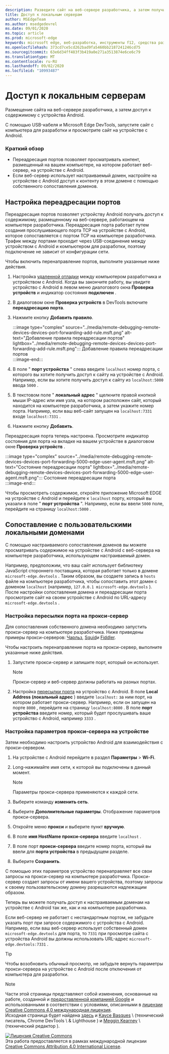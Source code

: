 ```yaml
---
description: Разведите сайт на веб-сервере разработчика, а затем получите доступ к содержимому с устройства Android.
title: Доступ к локальным серверам
author: MSEdgeTeam
ms.author: msedgedevrel
ms.date: 09/01/2020
ms.topic: article
ms.prod: microsoft-edge
keywords: microsoft edge, веб-разработка, инструменты f12, средства разработчика
ms.openlocfilehash: 373cd7ce5cd262bad9fa5460bb2187241246cd75
ms.sourcegitcommit: 63e6d34ff483f3b419a0e271a3513874e6ce6c79
ms.translationtype: MT
ms.contentlocale: ru-RU
ms.lasthandoff: 09/02/2020
ms.locfileid: "10993487"
---
```

<!-- Copyright Kayce Basques 

   Licensed under the Apache License, Version 2.0 (the "License");
   you may not use this file except in compliance with the License.
   You may obtain a copy of the License at

       https://www.apache.org/licenses/LICENSE-2.0

   Unless required by applicable law or agreed to in writing, software
   distributed under the License is distributed on an "AS IS" BASIS,
   WITHOUT WARRANTIES OR CONDITIONS OF ANY KIND, either express or implied.
   See the License for the specific language governing permissions and
   limitations under the License.  -->  





# Доступ к локальным серверам   




Размещение сайта на веб-сервере разработчика, а затем доступ к содержимому с устройства Android.  

С помощью USB-кабеля и Microsoft Edge DevTools, запустите сайт с компьютера для разработки и просмотрите сайт на устройстве с Android.  

### Краткий обзор  

*   Переадресация портов позволяет просматривать контент, размещенный на вашем компьютере, на котором работает веб-сервер, на устройстве с Android.  
*   Если веб-сервер использует настраиваемый домен, настройте на устройстве с Android доступ к контенту в этом домене с помощью собственного сопоставления доменов.  

## Настройка переадресации портов   

Переадресация портов позволяет устройству Android получать доступ к содержимому, размещенному на веб-сервере, работающем на компьютере разработчика.  Переадресация порта работает путем создания прослушивающего порта TCP на устройстве с Android, которое сопоставляется с портом TCP на компьютере разработчика.  Трафик между портами проходит через USB-соединение между устройством с Android и компьютером для разработки, поэтому подключение не зависит от конфигурации сети.  

Чтобы включить перенаправление портов, выполните указанные ниже действия.  

1.  Настройка [удаленной отладки][RemoteDebuggingGettingStarted] между компьютером разработчика и устройством с Android.  Когда вы закончите работу, вы увидите устройство с Android в левом меню диалогового окна **Проверка устройств** и индикатор состояния **подключен** .  
1.  В диалоговом окне **Проверка устройств** в DevTools включите **переадресацию порта**.  
1.  Нажмите кнопку **Добавить правило**.  
    
    :::image type="complex" source="../media/remote-debugging-remote-devices-devices-port-forwarding-add-rule.msft.png" alt-text="Добавление правила переадресации портов" lightbox="../media/remote-debugging-remote-devices-devices-port-forwarding-add-rule.msft.png":::
       Добавление правила переадресации портов  
    :::image-end:::  
    
1.  В поле " **порт устройства** " слева введите `localhost` номер порта, с которого вы хотите получить доступ к сайту на устройстве с Android.  Например, если вы хотите получить доступ к сайту из `localhost:5000` ввода `5000` .  
1.  В текстовом поле " **локальный адрес** " щелкните правой кнопкой мыши IP-адрес или имя узла, на котором расположен сайт, который находится на компьютере разработчика, а затем укажите номер порта.  Например, если ваш веб-сайт запущен на `localhost:7331` входе `localhost:7331` .  
1.  Нажмите кнопку **Добавить**.  
    
Переадресация порта теперь настроена.  Просмотрите индикатор состояния для порта на вкладке на вашем устройстве в диалоговом окне **Проверка устройств** .  

:::image type="complex" source="../media/remote-debugging-remote-devices-devices-port-forwarding-5000-edge-user-agent.msft.png" alt-text="Состояние переадресации порта" lightbox="../media/remote-debugging-remote-devices-devices-port-forwarding-5000-edge-user-agent.msft.png":::
   Состояние переадресации порта  
:::image-end:::  

Чтобы просмотреть содержимое, откройте приложение Microsoft EDGE на устройстве с Android и перейдите к `localhost` порту, который вы указали в поле " **порт устройства** ".  Например, если вы ввели `5000` поле, перейдите на страницу `localhost:5000` .  

## Сопоставление с пользовательскими локальными доменами   

С помощью настраиваемого сопоставления доменов вы можете просматривать содержимое на устройстве с Android с веб-сервера на компьютере разработчика, использующем настраиваемый домен.  

Например, предположим, что ваш сайт использует библиотеку JavaScript стороннего поставщика, которая работает только в домене `microsoft-edge.devtools` .  Таким образом, вы создаете запись в `hosts` файле на компьютере разработчика, чтобы сопоставить этот домен с доменом `localhost` (например, `127.0.0.1 microsoft-edge.devtools` \).  После настройки сопоставления домена и переадресации порта просмотрите сайт на своем устройстве с Android по URL-адресу `microsoft-edge.devtools` .  

### Настройка пересылки порта на прокси-сервер  

Для сопоставления собственного домена необходимо запустить прокси-сервер на компьютере разработчика.  Ниже приведены примеры прокси-серверов: [Чарльз][CharlesWebDebuggingProxy], [Squid][SquidOptimisingWebDelivery]и [Fiddler][FiddlerWebDebuggingProxy].  

Чтобы настроить перенаправление порта на прокси-сервер, выполните указанные ниже действия.  

1.  Запустите прокси-сервер и запишите порт, который он использует.  
    
    > [!NOTE]
    > Прокси-сервер и веб-сервер должны работать на разных портах.  
    
1.  Настройка [пересылки порта](#set-up-port-forwarding) на устройство с Android.  В поле **Local Address (локальный адрес** ) введите `localhost:` за ним порт, на котором работает прокси-сервер.  Например, если он запущен на порте `8000` , перейдите на страницу `localhost:8000` .  В поле **порт устройства** введите номер, который будет прослушивать ваше устройство с Android, например `3333` .  
    
### Настройка параметров прокси-сервера на устройстве  

Затем необходимо настроить устройство Android для взаимодействия с прокси-сервером.  

1.  На устройстве с Android перейдите в раздел **Параметры**  >  **Wi-Fi**.  
1.  Long-нажимайте имя сети, к которой вы подключены в данный момент.  
    
    > [!NOTE]
    > Параметры прокси-сервера применяются к каждой сети.  
    
1.  Выберите команду **изменить сеть**.  
1.  Выберите **Дополнительные параметры**.  Отображение параметров прокси-сервера.  
1.  Откройте меню **прокси** и выберите пункт **вручную**.  
1.  В поле **имя HostName прокси-сервера** введите `localhost` .  
1.  В поле порт **прокси-сервера** введите номер порта, который вы ввели для **порта устройства** в предыдущем разделе.  
1.  Выберите **Сохранить**.  
    
С помощью этих параметров устройство перенаправляет все свои запросы на прокси-сервер на компьютере разработчика.  Прокси-сервер создает запросы от имени вашего устройства, поэтому запросы к своему пользовательскому домену разрешаются надлежащим образом.  

Теперь вы можете получать доступ к настраиваемым доменам на устройстве с Android так же, как и на компьютере разработчика.  

Если веб-сервер не работает с нестандартным портом, не забудьте указать порт при запросе содержимого с устройства с Android.  Например, если ваш веб-сервер использует собственный домен `microsoft-edge.devtools` для порта, то `7331` при просмотре сайта с устройства Android вы должны использовать URL-адрес `microsoft-edge.devtools:7331` .  

> [!TIP]
> Чтобы возобновить обычный просмотр, не забудьте вернуть параметры прокси-сервера на устройстве с Android после отключения от компьютера для разработки.  

<!--  
  


-->  
<!-- links -->  

[RemoteDebuggingGettingStarted]: ./index.md "Начало работы с удаленными отладочными устройствами Android | Документы Microsoft"  

[CharlesWebDebuggingProxy]: https://www.charlesproxy.com "Прокси-сервер отладчика Чарльз"  

[SquidOptimisingWebDelivery]: https://www.squid-cache.org "Squid: оптимизация веб-доставки"  

[FiddlerWebDebuggingProxy]: https://www.telerik.com/fiddler "Прокси-сервер для Fiddler без поддержки бесплатной отладки"  

> [!NOTE]
> Части этой страницы представляют собой изменения, основанные на работе, созданной и [предоставленной компанией Google][GoogleSitePolicies] и использованными в соответствии с условиями, описанными в [лицензии Creative Commons 4,0 международная лицензия][CCA4IL].  
> Исходная страница будет найдена [здесь](https://developers.google.com/web/tools/chrome-devtools/remote-debugging/local-server) и [Kayce Basques][KayceBasques] \ (технический писатель, Chrome DevTools \ & Lighthouse \) и [Meggin Kearney][MegginKearney] \ (технический редактор \).  

[![Лицензия Creative Commons][CCby4Image]][CCA4IL]  
Эта работа предоставляется в рамках международной лицензии [Creative Commons Attribution 4.0 International License][CCA4IL].  

[CCA4IL]: https://creativecommons.org/licenses/by/4.0  
[CCby4Image]: https://i.creativecommons.org/l/by/4.0/88x31.png  
[GoogleSitePolicies]: https://developers.google.com/terms/site-policies  
[KayceBasques]: https://developers.google.com/web/resources/contributors/kaycebasques  
[MegginKearney]: https://developers.google.com/web/resources/contributors/megginkearney  
